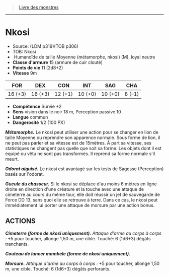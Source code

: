 ﻿> [Livre des monstres](tome_of_beasts_old.md)

---

# Nkosi

- Source: (LDM p319)(TOB p306)
- TOB: Nkosi
-  Humanoïde de taille Moyenne (métamorphe, nkosi) (M), loyal neutre
- **Classe d'armure** 15 (armure de cuir clouté)
- **Points de vie** 11 (2d8+2)
- **Vitesse** 9m

|FOR|DEX|CON|INT|SAG|CHA|
|---|---|---|---|---|---|
|16 (+3)|16 (+3)|12 (+1)|10 (+0)|10 (+0)|8 (–1)|

- **Compétence** Survie +2
- **Sens** vision dans le noir 18 m, Perception passive 10
- **Langue** commun
- **Dangerosité** 1/2 (100 PX)

**_Métamorphe._** Le nkosi peut utiliser une action pour se changer en lion de taille Moyenne ou reprendre son apparence normale. Sous forme de lion, il ne peut pas parler et sa vitesse est de 15mètres. À part sa vitesse, ses statistiques ne changent pas quelle que soit sa forme. Les objets dont il est équipé ou vêtu ne sont pas transformés. Il reprend sa forme normale s'il meurt.

**_Odorat aiguisé._** Le nkosi est avantagé sur les tests de Sagesse (Perception) basés sur l'odorat.

**_Gueule du chasseur._** Si le nkosi se déplace d'au moins 6 mètres en ligne droite en direction d'une créature et la touche avec une attaque de cimeterre au cours du même tour, elle doit réussir un jet de sauvegarde de Force DD 13, sans quoi elle se retrouve à terre. Dans ce cas, le nkosi peut immédiatement lui porter une attaque de morsure par une action bonus.

## ACTIONS

**_Cimeterre (forme de nkosi uniquement)._** _Attaque d'arme au corps à corps :_ +5 pour toucher, allonge 1,50 m, une cible. Touché: 6 (1d6+3) dégâts tranchants.

**_Couteau de lancer mambele (forme de nkosi uniquement)._**

**_Morsure._** _Attaque d'arme au corps à corps :_ +5 pour toucher, allonge 1,50 m, une cible. Touché: 6 (1d6+3) dégâts perforants.

